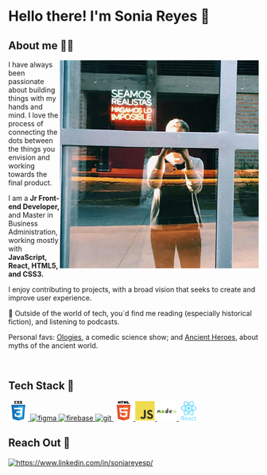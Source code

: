 <h1>Hello there! I'm Sonia Reyes 👋</h1>
<h2> About me 👩‍💻</h2>
<img align="right" src="./img/make_the_impossible.jpg" />

<p align="left"> I have always been passionate about building things with my hands and mind. 
I love the process of connecting the dots between the things you envision and working towards the final product. </p>

<p align="left">I am a <strong>Jr Front-end Developer,</strong> and Master in Business Administration, working mostly with <strong>JavaScript, React, HTML5, and CSS3.</strong>  

I enjoy contributing to projects, with a broad vision that seeks to create and improve user experience. </p>

<p align="left"> 📖 Outside of the world of tech, you´d find me reading (especially historical fiction), and listening to podcasts. </p>
<p align="left">Personal favs: <a href="https://open.spotify.com/show/5nvRkVMH58SelKZYZFZx1S?si=7b1609ed86444872">Ologies</a>, a comedic science show; and <a href="https://open.spotify.com/show/2nG2kJlK7gbrCJO31KnvrT?si=b043fec1f6554e13">Ancient Heroes</a>, about myths of the ancient world. </p>

<br>
<h2> Tech Stack 🚀</h2>
<p align="left"> <a href="https://www.w3schools.com/css/" target="_blank" rel="noreferrer"> <img src="https://raw.githubusercontent.com/devicons/devicon/master/icons/css3/css3-original-wordmark.svg" alt="css3" width="40" height="40"/> </a> <a href="https://www.figma.com/" target="_blank" rel="noreferrer"> <img src="https://www.vectorlogo.zone/logos/figma/figma-icon.svg" alt="figma" width="40" height="40"/> </a> <a href="https://firebase.google.com/" target="_blank" rel="noreferrer"> <img src="https://www.vectorlogo.zone/logos/firebase/firebase-icon.svg" alt="firebase" width="40" height="40"/> </a> <a href="https://git-scm.com/" target="_blank" rel="noreferrer"> <img src="https://www.vectorlogo.zone/logos/git-scm/git-scm-icon.svg" alt="git" width="40" height="40"/> </a> <a href="https://www.w3.org/html/" target="_blank" rel="noreferrer"> <img src="https://raw.githubusercontent.com/devicons/devicon/master/icons/html5/html5-original-wordmark.svg" alt="html5" width="40" height="40"/> </a> <a href="https://developer.mozilla.org/en-US/docs/Web/JavaScript" target="_blank" rel="noreferrer"> <img src="https://raw.githubusercontent.com/devicons/devicon/master/icons/javascript/javascript-original.svg" alt="javascript" width="40" height="40"/> </a> <a href="https://nodejs.org" target="_blank" rel="noreferrer"> <img src="https://raw.githubusercontent.com/devicons/devicon/master/icons/nodejs/nodejs-original-wordmark.svg" alt="nodejs" width="40" height="40"/> </a> <a href="https://reactjs.org/" target="_blank" rel="noreferrer"> <img src="https://raw.githubusercontent.com/devicons/devicon/master/icons/react/react-original-wordmark.svg" alt="react" width="40" height="40"/> </a> </p>

<h2> Reach Out 👋</h2>
<p align="left">
<a href="https://www.linkedin.com/in/soniareyesp/" target="blank"><img align="center" src="https://raw.githubusercontent.com/rahuldkjain/github-profile-readme-generator/master/src/images/icons/Social/linked-in-alt.svg" alt="https://www.linkedin.com/in/soniareyesp/" height="30" width="40" /></a>
</p>

